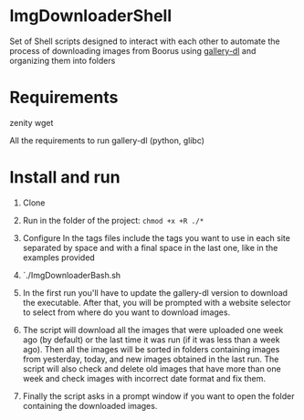# ImgDownloaderShell
Set of Shell scripts designed to interact with each other to automate the process of downloading images from Boorus using [gallery-dl](https://github.com/mikf/gallery-dl) and organizing them into folders

# Requirements
zenity
wget

All the requirements to run gallery-dl (python, glibc)

# Install and run
1) Clone

2) Run in the folder of the project:
`chmod +x +R ./*`

3) Configure
   In the tags files include the tags you want to use in each site separated by space and with a final space in the last one, like in the examples provided

4) `./ImgDownloaderBash.sh

5) In the first run you'll have to update the gallery-dl version to download the executable.
After that, you will be prompted with a website selector to select from where do you want to download images.

6) The script will download all the images that were uploaded one week ago (by default) or the last time it was run (if it was less than a week ago).
Then all the images will be sorted in folders containing images from yesterday, today, and new images obtained in the last run.
The script will also check and delete old images that have more than one week and check images with incorrect date format and fix them.

7) Finally the script asks in a prompt window if you want to open the folder containing the downloaded images.

